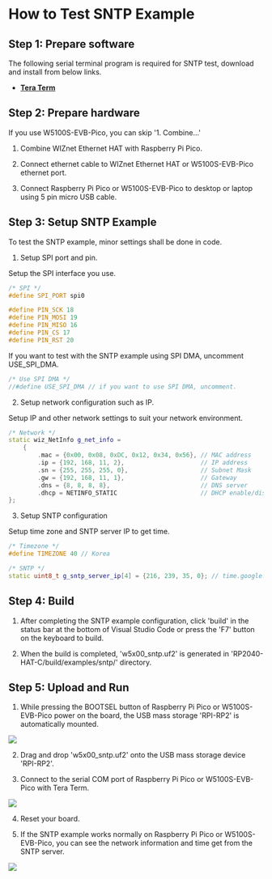 # How to Test SNTP Example



## Step 1: Prepare software

The following serial terminal program is required for SNTP test, download and install from below links.

- [**Tera Term**][link-tera_term]



## Step 2: Prepare hardware

If you use W5100S-EVB-Pico, you can skip '1. Combine...'

1. Combine WIZnet Ethernet HAT with Raspberry Pi Pico.

2. Connect ethernet cable to WIZnet Ethernet HAT or W5100S-EVB-Pico ethernet port.

3. Connect Raspberry Pi Pico or W5100S-EVB-Pico to desktop or laptop using 5 pin micro USB cable.



## Step 3: Setup SNTP Example

To test the SNTP example, minor settings shall be done in code.

1. Setup SPI port and pin.

Setup the SPI interface you use.

```cpp
/* SPI */
#define SPI_PORT spi0

#define PIN_SCK 18
#define PIN_MOSI 19
#define PIN_MISO 16
#define PIN_CS 17
#define PIN_RST 20
```

If you want to test with the SNTP example using SPI DMA, uncomment USE_SPI_DMA.

```cpp
/* Use SPI DMA */
//#define USE_SPI_DMA // if you want to use SPI DMA, uncomment.
```



2. Setup network configuration such as IP.

Setup IP and other network settings to suit your network environment.

```cpp
/* Network */
static wiz_NetInfo g_net_info =
    {
        .mac = {0x00, 0x08, 0xDC, 0x12, 0x34, 0x56}, // MAC address
        .ip = {192, 168, 11, 2},                     // IP address
        .sn = {255, 255, 255, 0},                    // Subnet Mask
        .gw = {192, 168, 11, 1},                     // Gateway
        .dns = {8, 8, 8, 8},                         // DNS server
        .dhcp = NETINFO_STATIC                       // DHCP enable/disable
};
```

3. Setup SNTP configuration

Setup time zone and SNTP server IP to get time.

```cpp
/* Timezone */
#define TIMEZONE 40 // Korea

/* SNTP */
static uint8_t g_sntp_server_ip[4] = {216, 239, 35, 0}; // time.google.com
```



## Step 4: Build

1. After completing the SNTP example configuration, click 'build' in the status bar at the bottom of Visual Studio Code or press the 'F7' button on the keyboard to build.

2. When the build is completed, 'w5x00_sntp.uf2' is generated in 'RP2040-HAT-C/build/examples/sntp/' directory.



## Step 5: Upload and Run

1. While pressing the BOOTSEL button of Raspberry Pi Pico or W5100S-EVB-Pico power on the board, the USB mass storage 'RPI-RP2' is automatically mounted.

![][link-raspberry_pi_pico_usb_mass_storage]

2. Drag and drop 'w5x00_sntp.uf2' onto the USB mass storage device 'RPI-RP2'.

3. Connect to the serial COM port of Raspberry Pi Pico or W5100S-EVB-Pico with Tera Term.

![][link-connect_to_serial_com_port]

4. Reset your board.

5. If the SNTP example works normally on Raspberry Pi Pico or W5100S-EVB-Pico, you can see the network information and time get from the SNTP server.

![][link-see_network_information_of_raspberry_pi_pico_and_get_time_from_sntp_server]



<!--
Link
-->

[link-tera_term]: https://osdn.net/projects/ttssh2/releases/
[link-raspberry_pi_pico_usb_mass_storage]: https://github.com/Wiznet/RP2040-HAT-C/blob/main/static/images/sntp/raspberry_pi_pico_usb_mass_storage.png
[link-connect_to_serial_com_port]: https://github.com/Wiznet/RP2040-HAT-C/blob/main/static/images/sntp/connect_to_serial_com_port.png
[link-see_network_information_of_raspberry_pi_pico_and_get_time_from_sntp_server]: https://github.com/Wiznet/RP2040-HAT-C/blob/main/static/images/sntp/see_network_information_of_raspberry_pi_pico_and_get_time_from_sntp_server.png
